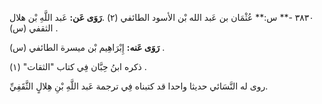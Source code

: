 ٣٨٣٠ -** س:** عُثْمَان بن عَبد الله بْن الأسود الطائفي (٢) .**رَوَى عَن:** عَبد اللَّهِ بْن هلال الثقفي (س) .

**رَوَى عَنه:** إِبْرَاهِيم بْن ميسرة الطائفي (س) .

ذكره ابنُ حِبَّان فِي كتاب "الثقات" (١) .

روى له النَّسَائي حديثا واحدا قد كتبناه فِي ترجمة عَبد اللَّهِ بْنِ هِلالٍ الثَّقَفِيِّ.